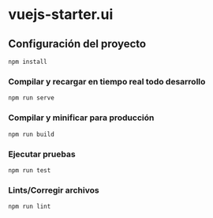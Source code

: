 # vuejs-starter.ui

## Configuración del proyecto
```
npm install
```

###  Compilar y recargar en tiempo real todo desarrollo
```
npm run serve
```

### Compilar y minificar para producción
```
npm run build
```

### Ejecutar pruebas
```
npm run test
```

### Lints/Corregir archivos
```
npm run lint
```
